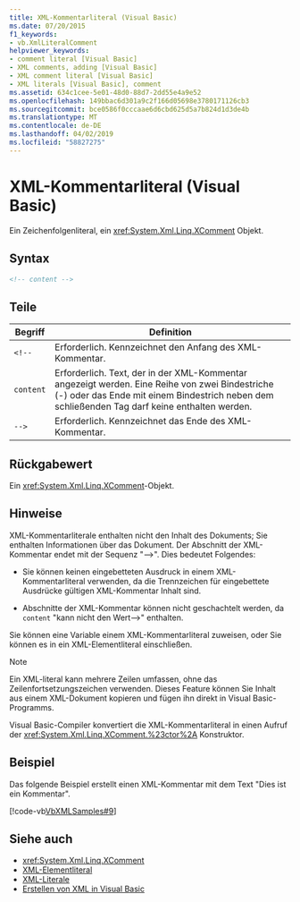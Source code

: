 ```yaml
---
title: XML-Kommentarliteral (Visual Basic)
ms.date: 07/20/2015
f1_keywords:
- vb.XmlLiteralComment
helpviewer_keywords:
- comment literal [Visual Basic]
- XML comments, adding [Visual Basic]
- XML comment literal [Visual Basic]
- XML literals [Visual Basic], comment
ms.assetid: 634c1cee-5e01-48d0-88d7-2dd55e4a9e52
ms.openlocfilehash: 149bbac6d301a9c2f166d05698e3780171126cb3
ms.sourcegitcommit: bce0586f0cccaae6d6cbd625d5a7b824d1d3de4b
ms.translationtype: MT
ms.contentlocale: de-DE
ms.lasthandoff: 04/02/2019
ms.locfileid: "58827275"
---
```

# <a name="xml-comment-literal-visual-basic"></a>XML-Kommentarliteral (Visual Basic)
Ein Zeichenfolgenliteral, ein <xref:System.Xml.Linq.XComment> Objekt.  
  
## <a name="syntax"></a>Syntax  
  
```xml  
<!-- content -->  
```  
  
## <a name="parts"></a>Teile  
  
|Begriff|Definition|  
|---|---|  
|`<!--`|Erforderlich. Kennzeichnet den Anfang des XML-Kommentar.|  
|`content`|Erforderlich. Text, der in der XML-Kommentar angezeigt werden. Eine Reihe von zwei Bindestriche (-) oder das Ende mit einem Bindestrich neben dem schließenden Tag darf keine enthalten werden.|  
|`-->`|Erforderlich. Kennzeichnet das Ende des XML-Kommentar.|  
  
## <a name="return-value"></a>Rückgabewert  
 Ein <xref:System.Xml.Linq.XComment>-Objekt.  
  
## <a name="remarks"></a>Hinweise  
 XML-Kommentarliterale enthalten nicht den Inhalt des Dokuments; Sie enthalten Informationen über das Dokument. Der Abschnitt der XML-Kommentar endet mit der Sequenz "-->". Dies bedeutet Folgendes:  
  
-   Sie können keinen eingebetteten Ausdruck in einem XML-Kommentarliteral verwenden, da die Trennzeichen für eingebettete Ausdrücke gültigen XML-Kommentar Inhalt sind.  
  
-   Abschnitte der XML-Kommentar können nicht geschachtelt werden, da `content` "kann nicht den Wert-->" enthalten.  
  
 Sie können eine Variable einem XML-Kommentarliteral zuweisen, oder Sie können es in ein XML-Elementliteral einschließen.  
  
> [!NOTE]
>  Ein XML-literal kann mehrere Zeilen umfassen, ohne das Zeilenfortsetzungszeichen verwenden. Dieses Feature können Sie Inhalt aus einem XML-Dokument kopieren und fügen ihn direkt in Visual Basic-Programms.  
  
 Visual Basic-Compiler konvertiert die XML-Kommentarliteral in einen Aufruf der <xref:System.Xml.Linq.XComment.%23ctor%2A> Konstruktor.  
  
## <a name="example"></a>Beispiel  
 Das folgende Beispiel erstellt einen XML-Kommentar mit dem Text "Dies ist ein Kommentar".  
  
 [!code-vb[VbXMLSamples#9](~/samples/snippets/visualbasic/VS_Snippets_VBCSharp/VbXMLSamples/VB/XMLSamples4.vb#9)]  
  
## <a name="see-also"></a>Siehe auch

- <xref:System.Xml.Linq.XComment>
- [XML-Elementliteral](../../../visual-basic/language-reference/xml-literals/xml-element-literal.md)
- [XML-Literale](../../../visual-basic/language-reference/xml-literals/index.md)
- [Erstellen von XML in Visual Basic](../../../visual-basic/programming-guide/language-features/xml/creating-xml.md)
